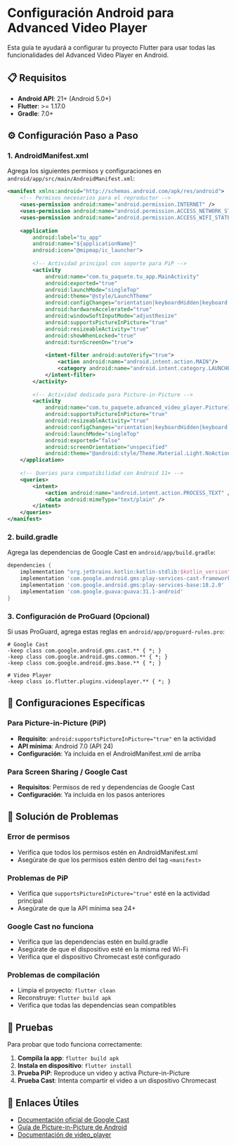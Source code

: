 # Configuración Android para Advanced Video Player

Esta guía te ayudará a configurar tu proyecto Flutter para usar todas las funcionalidades del Advanced Video Player en Android.

## 📋 Requisitos

- **Android API**: 21+ (Android 5.0+)
- **Flutter**: >= 1.17.0
- **Gradle**: 7.0+

## ⚙️ Configuración Paso a Paso

### 1. AndroidManifest.xml

Agrega los siguientes permisos y configuraciones en `android/app/src/main/AndroidManifest.xml`:

```xml
<manifest xmlns:android="http://schemas.android.com/apk/res/android">
    <!-- Permisos necesarios para el reproductor -->
    <uses-permission android:name="android.permission.INTERNET" />
    <uses-permission android:name="android.permission.ACCESS_NETWORK_STATE" />
    <uses-permission android:name="android.permission.ACCESS_WIFI_STATE" />
    
    <application
        android:label="tu_app"
        android:name="${applicationName}"
        android:icon="@mipmap/ic_launcher">
        
        <!-- Actividad principal con soporte para PiP -->
        <activity
            android:name="com.tu_paquete.tu_app.MainActivity"
            android:exported="true"
            android:launchMode="singleTop"
            android:theme="@style/LaunchTheme"
            android:configChanges="orientation|keyboardHidden|keyboard|screenSize|smallestScreenSize|locale|layoutDirection|fontScale|screenLayout|density|uiMode"
            android:hardwareAccelerated="true"
            android:windowSoftInputMode="adjustResize"
            android:supportsPictureInPicture="true"
            android:resizeableActivity="true"
            android:showWhenLocked="true"
            android:turnScreenOn="true">
            
            <intent-filter android:autoVerify="true">
                <action android:name="android.intent.action.MAIN"/>
                <category android:name="android.intent.category.LAUNCHER"/>
            </intent-filter>
        </activity>
        
        <!-- Actividad dedicada para Picture-in-Picture -->
        <activity
            android:name="com.tu_paquete.advanced_video_player.PictureInPictureActivity"
            android:supportsPictureInPicture="true"
            android:resizeableActivity="true"
            android:configChanges="orientation|keyboardHidden|keyboard|screenSize|smallestScreenSize|locale|layoutDirection|fontScale|screenLayout|density|uiMode"
            android:launchMode="singleTop"
            android:exported="false"
            android:screenOrientation="unspecified"
            android:theme="@android:style/Theme.Material.Light.NoActionBar" />
    </application>
    
    <!-- Queries para compatibilidad con Android 11+ -->
    <queries>
        <intent>
            <action android:name="android.intent.action.PROCESS_TEXT" />
            <data android:mimeType="text/plain" />
        </intent>
    </queries>
</manifest>
```

### 2. build.gradle

Agrega las dependencias de Google Cast en `android/app/build.gradle`:

```gradle
dependencies {
    implementation "org.jetbrains.kotlin:kotlin-stdlib:$kotlin_version"
    implementation 'com.google.android.gms:play-services-cast-framework:21.4.0'
    implementation 'com.google.android.gms:play-services-base:18.2.0'
    implementation 'com.google.guava:guava:31.1-android'
}
```

### 3. Configuración de ProGuard (Opcional)

Si usas ProGuard, agrega estas reglas en `android/app/proguard-rules.pro`:

```proguard
# Google Cast
-keep class com.google.android.gms.cast.** { *; }
-keep class com.google.android.gms.common.** { *; }
-keep class com.google.android.gms.base.** { *; }

# Video Player
-keep class io.flutter.plugins.videoplayer.** { *; }
```

## 🔧 Configuraciones Específicas

### Para Picture-in-Picture (PiP)

- **Requisito**: `android:supportsPictureInPicture="true"` en la actividad
- **API mínima**: Android 7.0 (API 24)
- **Configuración**: Ya incluida en el AndroidManifest.xml de arriba

### Para Screen Sharing / Google Cast

- **Requisitos**: Permisos de red y dependencias de Google Cast
- **Configuración**: Ya incluida en los pasos anteriores

## 🚨 Solución de Problemas

### Error de permisos
- Verifica que todos los permisos estén en AndroidManifest.xml
- Asegúrate de que los permisos estén dentro del tag `<manifest>`

### Problemas de PiP
- Verifica que `supportsPictureInPicture="true"` esté en la actividad principal
- Asegúrate de que la API mínima sea 24+

### Google Cast no funciona
- Verifica que las dependencias estén en build.gradle
- Asegúrate de que el dispositivo esté en la misma red Wi-Fi
- Verifica que el dispositivo Chromecast esté configurado

### Problemas de compilación
- Limpia el proyecto: `flutter clean`
- Reconstruye: `flutter build apk`
- Verifica que todas las dependencias sean compatibles

## 📱 Pruebas

Para probar que todo funciona correctamente:

1. **Compila la app**: `flutter build apk`
2. **Instala en dispositivo**: `flutter install`
3. **Prueba PiP**: Reproduce un video y activa Picture-in-Picture
4. **Prueba Cast**: Intenta compartir el video a un dispositivo Chromecast

## 🔗 Enlaces Útiles

- [Documentación oficial de Google Cast](https://developers.google.com/cast/docs/android_sender)
- [Guía de Picture-in-Picture de Android](https://developer.android.com/guide/topics/ui/picture-in-picture)
- [Documentación de video_player](https://pub.dev/packages/video_player)
